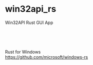 # win32api_rs
 Win32API Rust GUI App  

<br><br><br>

Rust for Windows  
https://github.com/microsoft/windows-rs
